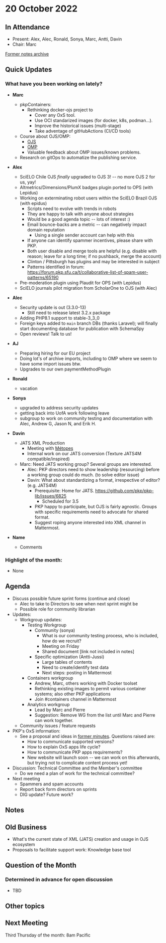 # 20 October 2022

In Attendance
-------------

-   Present: Alex, Alec, Ronald, Sonya, Marc, Antti, Davin
-   Chair: Marc

[Former notes archive](https://github.com/pkp/technical-committee/tree/267da79ea676e8cdd3305688b3b0421604b9f5d0/meeting-minutes)


Quick Updates
-------------

### What have you been working on lately?

- **Marc**
    - pkpContainers: 
        - Rethinking docker-ojs project to
            - Cover any OxS tool.
            - Use OCI standarized images (for docker, k8s, podman...).
            - Improve the historical issues (multi-stage)
            - Take adventage of gitHubActions (CI/CD tools)
    - Course about OJS/OMP:
        - [OJS](https://bit.ly/une-ojs-2022)
        - [OMP](https://bit.ly/une-omp-2022)
        - Valuable feedback about OMP issues/known problems.
    - Research on gitOps to automatize the publishing service. 
- **Alex**
    - SciELO Chile OJS *finally* upgraded to OJS 3! -- no more OJS 2 for us, yay!
    - Altmetrics/Dimensions/PlumX badges plugin ported to OPS (with Lepidus)
    - Working on exterminating robot users within the SciELO Brazil OJS (with epidus)
        - Scripts need to evolve with trends in robots
        - They are happy to talk with anyone about strategies
        - Would be a good agenda topic -- lots of interest :)
        - Email bounce-backs are a metric -- can negatively impact domain reputation
            - Using a single sender account can help with this
        - If anyone can identify spammer incentives, please share with PKP.
        - Both user disable and merge tools are helpful (e.g. disable with reason; leave for a long time; if no pushback, merge the account)
        - Clinton / Pittsburgh has plugins and may be interested in subject
        - Patterns identified in forum: https://forum.pkp.sfu.ca/t/collaborative-list-of-spam-user-patterns/65190
    - Pre-moderation plugin using Plaudit for OPS (with Lepidus)
    - SciELO journals pilot migration from ScholarOne to OJS (with Alec)
- **Alec**
    - Security update is out (3.3.0-13)
        - Still need to release latest 3.2.x package
    - Adding PHP8.1 support to stable-3_3_0
    - Foreign keys added to `main` branch DBs (thanks Laravel); will finally start documenting database for publication with SchemaSpy
    - Open reviews! Talk to us!
- **AJ**
    - Preparing hiring for our EU project
    - Doing lot's of archive imports, including to OMP where we seem to have some import issues btw.
    - Upgrades to our own paymentMethodPlugin
- **Ronald**
    - vacation
- **Sonya**
    - upgraded to address security updates
    - getting back into UofA work following leave
    - subgroup to work on community testing and documentation with Alec, Andrew G, Jason N, and Erik H.

- **Davin**
    - JATS XML Production
        - Meeting with [Métopes](http://www.metopes.fr/)
        - Internal work on our JATS conversion (Texture JATS4M compatible/inspired)
    - Marc: Need JATS working group? Several groups are interested.
        - Alec: PKP directors need to show leadership (resourcing) before a working group could do much. (to solve editor issue)
        - Davin: What about standardizing a format, irrespective of editor? (e.g. JATS4M)
            - Prerequisite: Home for JATS. https://github.com/pkp/pkp-lib/issues/6825
                - Scheduled for 3.5
            - PKP happy to participate, but OJS is fairly agnostic. Groups with specific requirements need to advocate for shared format.
            - Suggest roping anyone interested into XML channel in Mattermost.
- **Name**
    - Comments


### Highlight of the month: ###

- None


Agenda
------

- Discuss possible future sprint forms (continue and close)
    - Alec to take to Directors to see when next sprint might be
    - Possible role for community librarian
- Updates:
    - Workgroup updates:
        - Testing Workgroup
            - Community (sonya)
                - What is our community testing process, who is included, how do we recruit?
                - Meeting on Friday
                - Shared document [link not included in notes]
            - Specific optimization (Antti-Jussi)
                - Large tables of contents
                - Need to create/identify test data
                - Next steps: posting in Mattermost
        - Containers workgroup
            - Andrew, Marc, others working with Docker toolset
            - Rethinking existing images to permit various container systems; also other PKP applications
            - Join #containers channel in Mattermost
        - Analytics workgroup
            - Lead by Marc and Pierre
            - Suggestion: Remove WG from the list until Marc and Pierre can work together.
    - Community issues / feature requests
- PKP's OxS information: 
    - See a proposal and ideas in [former minutes](https://github.com/pkp/technical-committee/blob/267da79ea676e8cdd3305688b3b0421604b9f5d0/meeting-minutes/2022-05-19.md). Questions raised are:
        - How to communicate supported versions? 
        - How to explain OxS apps life cycle?
        - How to communicate PKP apps requirements?
        - New website will launch soon -- we can work on this afterwards, but trying not to complicate content process yet!
- Discussion: Technical Committee and the Member's committee
    - Do we need a plan of work for the technical committee?
- Next meeting
    - Spammers and spam accounts
    - Report back form directors on sprints
    - DIG update? Future work?


Notes
-----


Old Business
------------

- What's the current state of XML (JATS) creation and usage in OJS ecosystem
- Proposals to facilitate support work: Knowledge base tool


Question of the Month
---------------------
### Determined in advance for open discussion

- TBD

Other topics
------------


Next Meeting
------------

Third Thursday of the month: 8am Pacific
